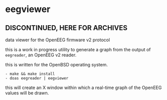 # eegviewer

## DISCONTINUED, HERE FOR ARCHIVES

data viewer for the OpenEEG firmware v2 protocol

this is a work in progress utility to generate a graph from
the output of `eegreader`, an OpenEEG v2 reader.

this is written for the OpenBSD operating system.

    - make && make install
    - doas eegreader | eegviewer

this will create an X window within which a real-time graph
of the OpenEEG values will be drawn.
